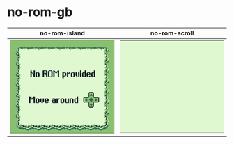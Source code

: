 # no-rom-gb

| no-rom-island                            | no-rom-scroll                            |
|------------------------------------------|------------------------------------------|
| ![no-rom-island](pics/no-rom-island.gif) | ![no-rom-scroll](pics/no-rom-scroll.gif) |
